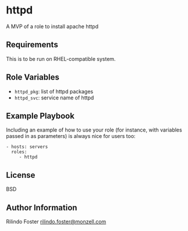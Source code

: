 httpd
=========

A MVP of a role to install apache httpd

Requirements
------------

This is to be run on RHEL-compatible system.

Role Variables
--------------


- `httpd_pkg`: list of httpd packages
- `httpd_svc`: service name of httpd

Example Playbook
----------------

Including an example of how to use your role (for instance, with variables passed in as parameters) is always nice for users too:

    - hosts: servers
      roles:
         - httpd

License
-------

BSD

Author Information
------------------

Rilindo Foster <rilindo.foster@monzell.com>

